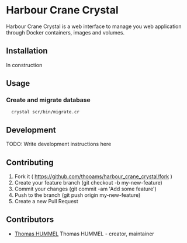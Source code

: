 # Harbour Crane Crystal

Harbour Crane Crystal is a web interface to manage you web application through Docker
containers, images and volumes.

## Installation

In construction

## Usage

### Create and migrate database

```
  crystal scr/bin/migrate.cr
```

## Development

TODO: Write development instructions here

## Contributing

1. Fork it ( https://github.com/thooams/harbour_crane_crystal/fork )
2. Create your feature branch (git checkout -b my-new-feature)
3. Commit your changes (git commit -am 'Add some feature')
4. Push to the branch (git push origin my-new-feature)
5. Create a new Pull Request

## Contributors

- [Thomas HUMMEL](https://github.com/thooams) Thomas HUMMEL - creator, maintainer
